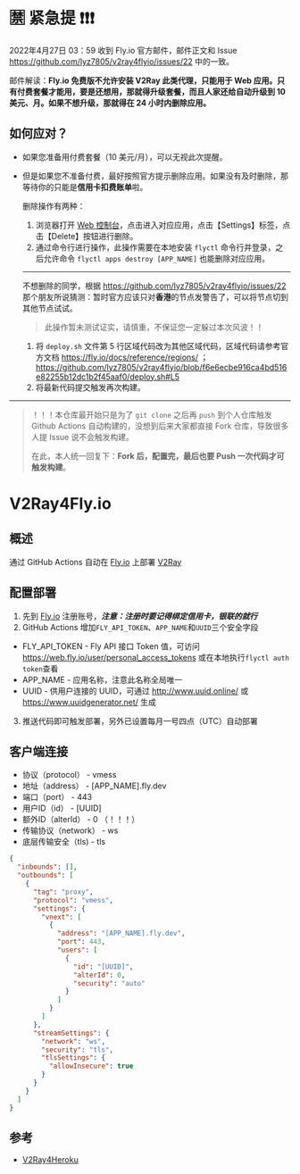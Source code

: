 # :u7981:	 紧急提 :exclamation::exclamation::exclamation:
2022年4月27日 03：59 收到 Fly.io 官方邮件，邮件正文和 Issue https://github.com/lyz7805/v2ray4flyio/issues/22 中的一致。

邮件解读：**Fly.io 免费版不允许安装 V2Ray 此类代理，只能用于 Web 应用。只有付费套餐才能用，要是还想用，那就得升级套餐，而且人家还给自动升级到 10 美元、月。如果不想升级，那就得在 24 小时内删除应用。**

## 如何应对？
- 如果您准备用付费套餐（10 美元/月），可以无视此次提醒。
- 但是如果您不准备付费，最好按照官方提示删除应用。如果没有及时删除，那等待你的只能是**信用卡扣费账单**啦。

  删除操作有两种：
    1. 浏览器打开 [Web 控制台](https://fly.io/apps)，点击进入对应应用，点击【Settings】标签，点击【Delete】按钮进行删除。
    2. 通过命令行进行操作，此操作需要在本地安装 `flyctl` 命令行并登录，之后允许命令 `flyctl apps destroy [APP_NAME]` 也能删除对应应用。

  ---
  不想删除的同学，根据 https://github.com/lyz7805/v2ray4flyio/issues/22 那个朋友所说猜测：暂时官方应该只对**香港**的节点发警告了，可以将节点切到其他节点试试。
  > 此操作暂未测试证实，请慎重，不保证您一定躲过本次风波！！
    1. 将 `deploy.sh` 文件第 5 行区域代码改为其他区域代码，区域代码请参考官方文档 https://fly.io/docs/reference/regions/ ；
      https://github.com/lyz7805/v2ray4flyio/blob/f6e6ecbe916ca4bd516e82255b12dc1b2f45aaf0/deploy.sh#L5
    2. 将最新代码提交触发再次构建。

---

> ！！！本仓库最开始只是为了 `git clone` 之后再 `push` 到个人仓库触发 Github Actions 自动构建的，没想到后来大家都直接 Fork 仓库，导致很多人提 Issue 说不会触发构建。
> 
> 在此，本人统一回复下：**Fork 后，配置完，最后也要 Push 一次代码才可触发构建**。

# V2Ray4Fly.io

## 概述
通过 GitHub Actions 自动在 [Fly.io](https://fly.io/) 上部署 [V2Ray](https://www.v2fly.org/)

## 配置部署
1. 先到 [Fly.io](https://fly.io/) 注册账号，***注意：注册时要记得绑定信用卡，银联的就行***
2. GitHub Actions 增加`FLY_API_TOKEN`、`APP_NAME`和`UUID`三个安全字段
* FLY_API_TOKEN - Fly API 接口 Token 值，可访问 <https://web.fly.io/user/personal_access_tokens> 或在本地执行`flyctl auth token`查看
* APP_NAME - 应用名称，注意此名称全局唯一
* UUID - 供用户连接的 UUID，可通过 <http://www.uuid.online/> 或 <https://www.uuidgenerator.net/> 生成
3. 推送代码即可触发部署，另外已设置每月一号四点（UTC）自动部署

## 客户端连接
* 协议（protocol） - vmess
* 地址（address） - [APP_NAME].fly.dev
* 端口（port） - 443
* 用户ID（id） - [UUID]
* 额外ID（alterId） - 0 （！！！）
* 传输协议（network） - ws
* 底层传输安全（tls) - tls

```json
{
  "inbounds": [],
  "outbounds": [
    {
      "tag": "proxy",
      "protocol": "vmess",
      "settings": {
        "vnext": [
          {
            "address": "[APP_NAME].fly.dev",
            "port": 443,
            "users": [
              {
                "id": "[UUID]",
                "alterId": 0,
                "security": "auto"
              }
            ]
          }
        ]
      },
      "streamSettings": {
        "network": "ws",
        "security": "tls",
        "tlsSettings": {
          "allowInsecure": true
        }
      }
    }
  ]
}
```

## 参考
* [V2Ray4Heroku](https://github.com/lyz7805/v2ray4heroku)
